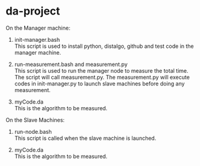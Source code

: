 # da-project

 

On the Manager machine:  
  1. init-manager.bash   
  This script is used to install python, distalgo, github and test code in the manager machine.   

  2. run-measurement.bash and measurement.py   
  This script is used to run the manager node to measure the total time. The script will call measurement.py. The measurement.py will execute codes in init-manager.py to launch slave machines before doing any measurement.

  3. myCode.da  
  This is the algorithm to be measured.
    
    
On the Slave Machines:
  1. run-node.bash   
  This script is called when the slave machine is launched.

  2. myCode.da   
  This is the algorithm to be measured.
